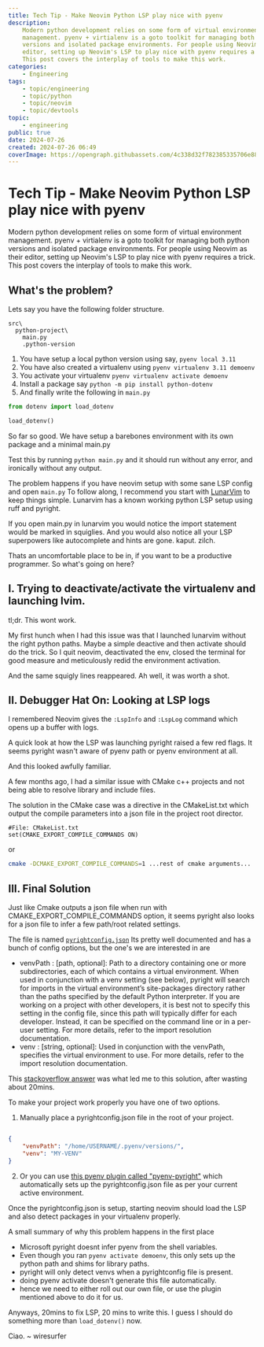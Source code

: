 ```yaml
---
title: Tech Tip - Make Neovim Python LSP play nice with pyenv
description:
    Modern python development relies on some form of virtual environment
    management. pyenv + virtialenv is a goto toolkit for managing both python
    versions and isolated package environments. For people using Neovim as their
    editor, setting up Neovim's LSP to play nice with pyenv requires a trick.
    This post covers the interplay of tools to make this work.
categories:
    - Engineering
tags:
    - topic/engineering
    - topic/python
    - topic/neovim
    - topic/devtools
topic:
    - engineering
public: true
date: 2024-07-26
created: 2024-07-26 06:49
coverImage: https://opengraph.githubassets.com/4c338d32f782385335706e884a4e72a5119003b7fa4ba9e3286202031dbeaefa/alefpereira/pyenv-pyright
---
```


# Tech Tip - Make Neovim Python LSP play nice with pyenv

Modern python development relies on some form of virtual environment management.
pyenv + virtialenv is a goto toolkit for managing both python versions and
isolated package environments. For people using Neovim as their editor, setting
up Neovim's LSP to play nice with pyenv requires a trick. This post covers the
interplay of tools to make this work.

## What's the problem?

Lets say you have the following folder structure.

```
src\
  python-project\
    main.py
    .python-version
```

1. You have setup a local python version using say, `pyenv local 3.11`
2. You have also created a virtualenv using `pyenv virtualenv 3.11 demoenv`
3. You activate your virtualenv `pyenv virtualenv activate demoenv`
4. Install a package say `python -m pip install python-dotenv`
5. And finally write the following in `main.py`

```python
from dotenv import load_dotenv

load_dotenv()

```

So far so good. We have setup a barebones environment with its own package and a
minimal main.py

Test this by running `python main.py` and it should run without any error, and
ironically without any output.

The problem happens if you have neovim setup with some sane LSP config and open
`main.py` To follow along, I recommend you start with
[LunarVim](https://www.lunarvim.org/) to keep things simple. Lunarvim has a
known working python LSP setup using ruff and pyright.

If you open main.py in lunarvim you would notice the import statement would be
marked in squiglies. And you would also notice all your LSP superpowers like
autocomplete and hints are gone. kaput. zilch.

Thats an uncomfortable place to be in, if you want to be a productive
programmer. So what's going on here?

## I. Trying to deactivate/activate the virtualenv and launching lvim.

tl;dr. This wont work.

My first hunch when I had this issue was that I launched lunarvim without the
right python paths. Maybe a simple deactive and then activate should do the
trick. So I quit neovim, deactivated the env, closed the terminal for good
measure and meticulously redid the environment activation.

And the same squigly lines reappeared. Ah well, it was worth a shot.

## II. Debugger Hat On: Looking at LSP logs

I remembered Neovim gives the `:LspInfo` and `:LspLog` command which opens up a
buffer with logs.

A quick look at how the LSP was launching pyright raised a few red flags. It
seems pyright wasn't aware of pyenv path or pyenv environment at all.

And this looked awfully familiar.

A few months ago, I had a similar issue with CMake c++ projects and not being
able to resolve library and include files.

The solution in the CMake case was a directive in the CMakeList.txt which output
the compile parameters into a json file in the project root director.

```
#File: CMakeList.txt
set(CMAKE_EXPORT_COMPILE_COMMANDS ON)
```

or

```bash
cmake -DCMAKE_EXPORT_COMPILE_COMMANDS=1 ...rest of cmake arguments...
```

## III. Final Solution

Just like Cmake outputs a json file when run with CMAKE_EXPORT_COMPILE_COMMANDS
option, it seems pyright also looks for a json file to infer a few path/root
related settings.

The file is named
[`pyrightconfig.json`](https://github.com/microsoft/pyright/blob/main/docs/configuration.md)
Its pretty well documented and has a bunch of config options, but the one's we
are interested in are

-   venvPath : [path, optional]: Path to a directory containing one or more subdirectories,
    each of which contains a virtual environment. When used in conjunction with a
    venv setting (see below), pyright will search for imports in the virtual environment’s
    site-packages directory rather than the paths specified by the default Python
    interpreter. If you are working on a project with other developers, it is best
    not to specify this setting in the config file, since this path will typically
    differ for each developer. Instead, it can be specified on the command line or
    in a per-user setting. For more details, refer to the import resolution documentation.
-   venv : [string, optional]: Used in conjunction with the venvPath, specifies the
    virtual environment to use. For more details, refer to the import resolution
    documentation.

This
[stackoverflow answer](https://stackoverflow.com/questions/65847159/how-to-set-python-interpreter-in-neovim-for-python-language-server-depending-on)
was what led me to this solution, after wasting about 20mins.

To make your project work properly you have one of two options.

1. Manually place a pyrightconfig.json file in the root of your project.

```pyrightconfig.json

{
    "venvPath": "/home/USERNAME/.pyenv/versions/",
    "venv": "MY-VENV"
}

```

2. Or you can use
   [this pyenv plugin called "pyenv-pyright"](https://github.com/alefpereira/pyenv-pyright)
   which automatically sets up the pyrightconfig.json file as per your current
   active environment.

Once the pyrightconfig.json is setup, starting neovim should load the LSP and
also detect packages in your virtualenv properly.

A small summary of why this problem happens in the first place

-   Microsoft pyright doesnt infer pyenv from the shell variables.
-   Even though you ran `pyenv activate demoenv`, this only sets up the python
    path and shims for library paths.
-   pyright will only detect venvs when a pyrightconfig file is present.
-   doing pyenv activate doesn't generate this file automatically.
-   hence we need to either roll out our own file, or use the plugin mentioned
    above to do it for us.

Anyways, 20mins to fix LSP, 20 mins to write this. I guess I should do something
more than `load_dotenv()` now.

Ciao. ~ wiresurfer
